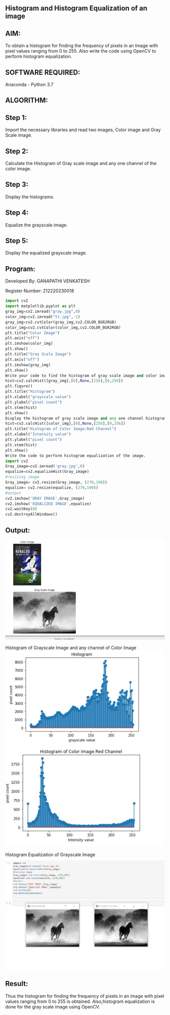## Histogram and Histogram Equalization of an image ##
## AIM: ##

To obtain a histogram for finding the frequency of pixels in an Image with pixel values ranging from 0 to 255. Also write the code using OpenCV to perform histogram equalization.

## SOFTWARE REQUIRED: ##
Anaconda - Python 3.7

## ALGORITHM: ##
## Step 1: ##

Import the necessary libraries and read two images, Color image and Gray Scale image.

## Step 2: ##

Calculate the Histogram of Gray scale image and any one channel of the color image.

## Step 3: ##

Display the histograms.

## Step 4: ##

Equalize the grayscale image.

## Step 5: ##

Display the equalized grayscale image.

## Program: ##
Developed By: GANAPATHI VENKATESH

Register Number: 212220230018
```python
import cv2
import matplotlib.pyplot as plt
gray_img=cv2.imread("gray.jpg",0)
color_img=cv2.imread("tt.jpg",-1)
gray_img=cv2.cvtColor(gray_img,cv2.COLOR_BGR2RGB)
color_img=cv2.cvtColor(color_img,cv2.COLOR_BGR2RGB)
plt.title("Color Image")
plt.axis("off")
plt.imshow(color_img)
plt.show()
plt.title("Gray Scale Image")
plt.axis("off")
plt.imshow(gray_img)
plt.show()
Write your code to find the histogram of gray scale image and color image channels.
hist=cv2.calcHist([gray_img],[0],None,[256],[0,256])
plt.figure()
plt.title("Histogram")
plt.xlabel("grayscale value")
plt.ylabel("pixel count")
plt.stem(hist)
plt.show()
Display the histogram of gray scale image and any one channel histogram from color image
hist=cv2.calcHist([color_img],[0],None,[256],[0,256])
plt.title("Histogram of Color Image:Red Channel")
plt.xlabel("Intensity value")
plt.ylabel("pixel count")
plt.stem(hist)
plt.show()
Write the code to perform histogram equalization of the image.
import cv2
Gray_image=cv2.imread('gray.jpg',0)
equalize=cv2.equalizeHist(Gray_image)
#resizing image 
Gray_image= cv2.resize(Gray_image, (270,190))
equalize= cv2.resize(equalize, (270,190))
#output
cv2.imshow('GRAY IMAGE',Gray_image)
cv2.imshow('EQUALIZED IMAGE',equalize)
cv2.waitKey(0)
cv2.destroyAllWindows()
```
## Output: ##
![image](https://github.com/20004426-venkatesh/Histogram-of-an-image/blob/main/h1.jpg)

Histogram of Grayscale Image and any channel of Color Image
![image](https://github.com/20004426-venkatesh/Histogram-of-an-image/blob/main/h2.jpg)
![image](https://github.com/20004426-venkatesh/Histogram-of-an-image/blob/main/h3.jpg)

Histogram Equalization of Grayscale Image
![image](https://github.com/20004426-venkatesh/Histogram-of-an-image/blob/main/h4.jpg)

## Result: ##
Thus the histogram for finding the frequency of pixels in an image with pixel values ranging from 0 to 255 is obtained. Also,histogram equalization is done for the gray scale image using OpenCV.

